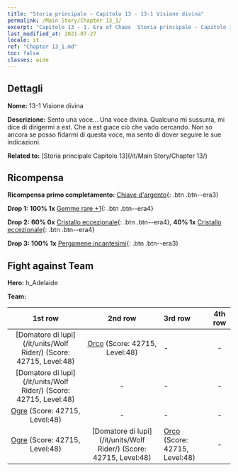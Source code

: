 ```yaml
---
title: "Storia principale - Capitolo 13 - 13-1 Visione divina"
permalink: /Main Story/Chapter 13_1/
excerpt: "Capitolo 13 - 1. Era of Chaos  Storia principale - Capitolo 13_1. 13-1 Visione divina"
last_modified_at: 2021-07-27
locale: it
ref: "Chapter 13_1.md"
toc: false
classes: wide
---
```


## Dettagli

 **Nome:** 13-1 Visione divina

 **Descrizione:** Sento una voce... Una voce divina. Qualcuno mi sussurra, mi dice di dirigermi a est. Che a est giace ciò che vado cercando. Non so ancora se posso fidarmi di questa voce, ma sento di dover seguire le sue indicazioni.

 **Related to:** [Storia principale Capitolo 13](/it/Main Story/Chapter 13/)

## Ricompensa

 **Ricompensa primo completamento:** [Chiave d'argento](/ItemsIT/con_693/){: .btn .btn--era3}

 **Drop 1:** **100% 1x** [Gemme rare +1](/ItemsIT/mat_44/){: .btn .btn--era4}

 **Drop 2:** **60% 0x** [Cristallo eccezionale](/ItemsIT/mat_38/){: .btn .btn--era4}, **40% 1x** [Cristallo eccezionale](/ItemsIT/mat_38/){: .btn .btn--era4}

 **Drop 3:** **100% 1x** [Pergamene incantesimi](/ItemsIT/con_694/){: .btn .btn--era3}


## Fight against Team
 **Hero:** h_Adelaide

 **Team:**


  | 1st row | 2nd row | 3rd row | 4th row |
  |:----:|:----:|:----|:----:|
  | [Domatore di lupi](/it/units/Wolf Rider/) (Score: 42715, Level:48)  | [Orco](/it/units/Orc/) (Score: 42715, Level:48)  | - | - |
  | [Domatore di lupi](/it/units/Wolf Rider/) (Score: 42715, Level:48)  | - | - | - |
  | [Ogre](/it/units/Ogre/) (Score: 42715, Level:48)  | - | - | - |
  | [Ogre](/it/units/Ogre/) (Score: 42715, Level:48)  | [Domatore di lupi](/it/units/Wolf Rider/) (Score: 42715, Level:48)  | [Orco](/it/units/Orc/) (Score: 42715, Level:48)  | - |


